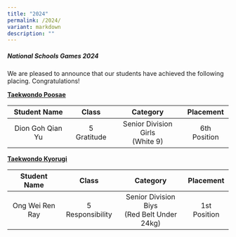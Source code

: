 ```yaml
---
title: "2024"
permalink: /2024/
variant: markdown
description: ""
---
```

##### **National Schools Games 2024**

We are pleased to announce that our students have achieved the following placing. Congratulations!

**<u>Taekwondo Poosae</u>**

| Student Name | Class | Category | Placement |
| :--------: | :--------: | :--------: | :--------: |
| Dion Goh Qian Yu | 5 Gratitude | Senior Division Girls<br>(White 9) | 6th Position |

**<u>Taekwondo Kyorugi</u>**

| Student Name | Class | Category | Placement |
| :--------: | :--------: | :--------: | :--------: |
| Ong Wei Ren Ray | 5 Responsibility | Senior Division Biys<br>(Red Belt Under 24kg) | 1st Position |